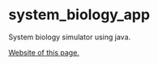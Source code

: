 # system_biology_app
System biology simulator using java.

[Website of this page.](https://bio-simulator.herokuapp.com/index.html)

